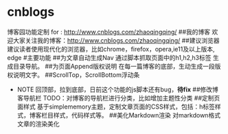 # cnblogs
博客园功能定制 for : http://www.cnblogs.com/zhaoqingqing/
##我的博客
欢迎大家关注我的博客：http://www.cnblogs.com/zhaoqingqing/
##建议浏览器
建议读者使用现代化的浏览器，比如chrome，firefox，opera,ie11及以上版本, edge
#主要功能
##为文章自动生成Nav
通过脚本抓取页面中的h1,h2,h3标签 生成目录导航。
##为页面Append版权说明
在每一篇博客的底部，生动生成一段版权说明文字。
##ScrollTop，ScrollBottom浮动条
- NOTE 回顶部，拉到底部，日前这个功能的js脚本还有bug，**待fix**
##修改博客导航栏
TODO：对博客的导航栏进行分类，比如增加主题性分类
##定制页面样式
基于simplememory主题，定制文章页面的CSS样式，包括：h标签样式，博客栏目样式，代码样式等。
##美化Markdown渲染
对markdown格式文章的渲染美化
